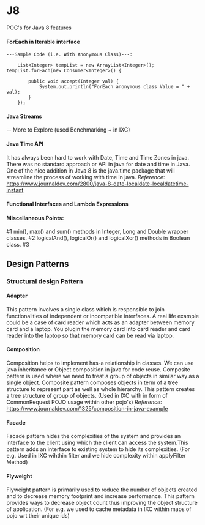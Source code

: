 # J8
POC's for Java 8 features 

#### ForEach in Iterable interface

    ---Sample Code (i.e. With Anonymous Class)---:
    
		List<Integer> tempList = new ArrayList<Integer>();
    tempList.forEach(new Consumer<Integer>() {

			public void accept(Integer val) {
				System.out.println("ForEach anonymous class Value = " + val);
			}
		});
		
#### Java Streams
-- More to Explore (used Benchmarking + in IXC)

#### Java Time API
  It has always been hard to work with Date, Time and Time Zones in java. There was no standard approach or API in java for date and time in Java. One of the nice addition in Java 8 is the java.time package that will streamline the process of working with time in java.
  *Reference*: https://www.journaldev.com/2800/java-8-date-localdate-localdatetime-instant

#### Functional Interfaces and Lambda Expressions


#### Miscellaneous Points: 
#1  min(), max() and sum() methods in Integer, Long and Double wrapper classes.
#2  logicalAnd(), logicalOr() and logicalXor() methods in Boolean class.
#3  



## Design Patterns

  ### Structural design Pattern
  
  #### Adapter 
  This pattern involves a single class which is responsible to join functionalities of independent or incompatible interfaces. A real life example could be a case of card reader which acts as an adapter between memory card and a laptop. You plugin the memory card into card reader and card reader into the laptop so that memory card can be read via laptop.
  
  #### Composition 
  Composition helps to implement has-a relationship in classes. We can use java inheritance or Object composition in java for code reuse.
  Composite pattern is used where we need to treat a group of objects in similar way as a single object. Composite pattern composes objects in term of a tree structure to represent part as well as whole hierarchy. This pattern creates a tree structure of group of objects.
  (Used in IXC with in form of CommonRequest POJO usage within other pojo's)
  *Reference*: https://www.journaldev.com/1325/composition-in-java-example
  
  #### Facade
  Facade pattern hides the complexities of the system and provides an interface to the client using which the client can access the system.This pattern adds an interface to existing system to hide its complexities.
  (For e.g. Used in IXC wihthin filter and we hide complexity within applyFilter Method)
  
  #### Flyweight
  Flyweight pattern is primarily used to reduce the number of objects created and to decrease memory footprint and increase  performance. This pattern provides ways to decrease object count thus improving the object structure of application.
  (For e.g. we used to cache metadata in IXC within maps of pojo wrt their unique ids)
  
  ####   
  
